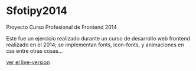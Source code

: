 Sfotipy2014
===========

Proyecto Curso Profesional de Frontend 2014

Este fue un ejercicio realizado durante un curso de desarrollo web frontend realizado en el 2014; se implementan fonts, icon-fonts, y animaciones en css entre otras cosas...

[ver el live-version](http://dcruzjs.github.io/Sfotipy2014/ "ver el live-version")


